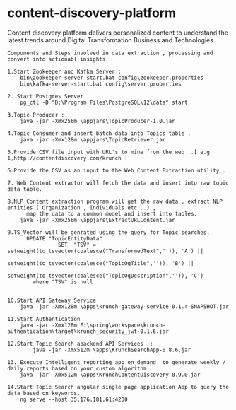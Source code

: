 # content-discovery-platform
Content discovery platform delivers personalized content to understand the latest trends around Digital Transformation Business and Technologies.

	Components and Steps involved in data extraction , processing and convert into actionabl insights.
 
	1.Start Zookeeper and Kafka Server :
		bin\zookeeper-server-start.bat config\zookeeper.properties
		bin\kafka-server-start.bat config\server.properties

	2. Start Postgres Server 
 		pg_ctl -D "D:\Program Files\PostgreSQL\12\data" start

	3.Topic Producer :
		java -jar -Xmx256m \appjars\TopicProducer-1.0.jar
	
	4.Topic Consumer and insert batch data into Topics table .
		java -jar -Xmx128m \appjars\TopicRetriever.jar

	5.Provide CSV file input with URL's to mine from the web  .[ e.g 1,http://contentdiscovery.com/krunch ]
 
	6.Provide the CSV as an input to the Web Content Extraction utility .
 
	7. Web Content extractor will fetch the data and insert into raw topic data table.
 
	8.NLP Content extraction program will get the raw data , extract NLP entities ( Organization , Individuals etc ..) , 
          map the data to a common model and insert into tables. 
	  	java -jar -Xmx256m \appjars\ExtractURLContent.jar
	
	9.TS_Vector will be genrated using the query for Topic searches.
	      UPDATE "TopicEntityData"
                    SET  "TSV" = setweight(to_tsvector(coalesce("TransformedText",'')), 'A') || 
	    		         setweight(to_tsvector(coalesce("TopicOgTitle",'')), 'B') ||
	    		         setweight(to_tsvector(coalesce("TopicOgDescription",'')), 'C')
	        where "TSV" is null
	
	
 	10.Start API Gateway Service 
  		java -jar -Xmx128m \apps\krunch-gateway-service-0.1.4-SNAPSHOT.jar

  	11.Start Authentication 
   		java -jar -Xmx128m E:\spring\workspace\krunch-authentication\target\krunch_security_jwt-0.1.6.jar

   	12.Start Topic Search abackend API Services  : 
    		java -jar -Xmx512m \apps\KrunchSearchApp-0.8.6.jar
	
	13. Execute Intelligent reporting app on demand  to generate weekly / daily reports based on your custom algorithm.
 		java -jar -Xmx512m \apps\KrunchContentDiscovery-0.9.0.jar
   
	14.Start Topic Search angular single page application App to query the data based on keywords.
 		ng serve --host 35.176.181.61:4200
